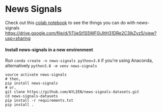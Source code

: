 # News Signals

Check out this [colab notebook](https://drive.google.com/file/d/1iTjjeSt1S5WF0jJItH31DRe2C3IkZvz5/view?usp=sharing) to see the things you can do with news-signals
https://drive.google.com/file/d/1iTjjeSt1S5WF0jJItH31DRe2C3IkZvz5/view?usp=sharing

#### Install news-signals in a new environment

Run `conda create -n news-signals python=3.8` if you're using Anaconda, alternatively `python3.8 -m venv news-signals`
```
source activate news-signals
# then, 
pip install news-signals
# or, 
git clone https://github.com/AYLIEN/news-signals-datasets.git
cd news-signals-datasets
pip install -r requirements.txt
pip install .
```
